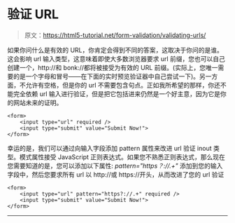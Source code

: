 # 验证 URL

> 原文：<https://html5-tutorial.net/form-validation/validating-urls/>

如果你问什么是有效的 URL，你肯定会得到不同的答案，这取决于你问的是谁。这会影响 url 输入类型，这意味着即使大多数浏览器要求 url 前缀，您也可以自己创建一个，http://和 bonk://都将被接受为有效的 URL 前缀。(实际上，您唯一需要的是一个字母和冒号——在下面的实时预览验证器中自己尝试一下)。另一方面，不允许有空格，但是你的 url 不需要包含句点。正如我所希望的那样，你还不能完全依赖 url 输入进行验证，但是把它包括进来仍然是一个好主意，因为它是你的网站未来的证明。

```
<form>
	<input type="url" required />
	<input type="submit" value="Submit Now!">
</form>
```

幸运的是，我们可以通过向输入字段添加 pattern 属性来改进 url 验证 inout 类型。模式属性接受 JavaScript 正则表达式。如果您不熟悉正则表达式，那么现在您需要知道的是，您可以添加以下属性: *pattern="https？://.+"* 添加到您的输入字段中，然后您要求所有 url 以 http://或 https://开头，从而改进了您的 url 验证

```
<form>
	<input type="url" pattern="https?://.+" required />
	<input type="submit" value="Submit Now!">
</form>
```

* * *